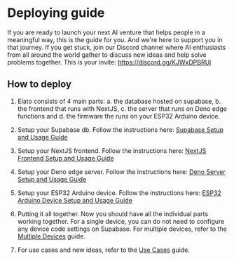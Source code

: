 # Deploying guide

If you are ready to launch your next AI venture that helps people in a meaningful way, this is the guide for you. And we're here to support you in that journey. If you get stuck, join our Discord channel where AI enthusiasts from all around the world gather to discuss new ideas and help solve problems together. This is your invite: https://discord.gg/KJWxDPBRUj

## How to deploy

1. Elato consists of 4 main parts: 
	a. the database hosted on supabase, 
	b. the frontend that runs with NextJS, 
	c. the server that runs on Deno edge functions and 
	d. the firmware the runs on your ESP32 Arduino device. 

2. Setup your Supabase db. Follow the instructions here: [Supabase Setup and Usage Guide](../supabase/README.md)

3. Setup your NextJS frontend. Follow the instructions here: [NextJS Frontend Setup and Usage Guide](../frontend-nextjs/README.md)

4. Setup your Deno edge server. Follow the instructions here: [Deno Server Setup and Usage Guide](../server-deno/README.md)

5. Setup your ESP32 Arduino device. Follow the instructions here: [ESP32 Arduino Device Setup and Usage Guide](../firmware-arduino/README.md)

6. Putting it all together. Now you should have all the individual parts working together. For a single device, you can do not need to configure any device code settings on Supabase. For multiple devices, refer to the [Multiple Devices](MultipleDevices.md) guide.

7. For use cases and new ideas, refer to the [Use Cases](Usecases.md) guide.